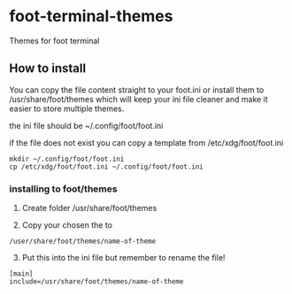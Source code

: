 # foot-terminal-themes
Themes for foot terminal

<h2> How to install </h2>

You can copy the file content straight to your foot.ini or install them to 
/usr/share/foot/themes which will keep your ini file cleaner and make it easier
to store multiple themes.

the ini file should be ~/.config/foot/foot.ini

if the file does not exist you can copy a template from /etc/xdg/foot/foot.ini
```
mkdir ~/.config/foot/foot.ini
cp /etc/xdg/foot/foot.ini ~/.config/foot/foot.ini
```

<h3> installing to foot/themes </h3>

1. Create folder /usr/share/foot/themes

2. Copy your chosen the to
```
/user/share/foot/themes/name-of-theme
```
3. Put this into the ini file but remember to rename the file!
```
[main]
include=/usr/share/foot/themes/name-of-theme
```
